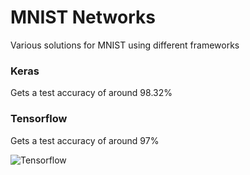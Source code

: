 # MNIST Networks

Various solutions for MNIST using different frameworks

### Keras
Gets a test accuracy of around 98.32%

### Tensorflow
Gets a test accuracy of around 97%

![Tensorflow](/gfx/tensorflow.png?raw=true "Tensorflow Accuracy")